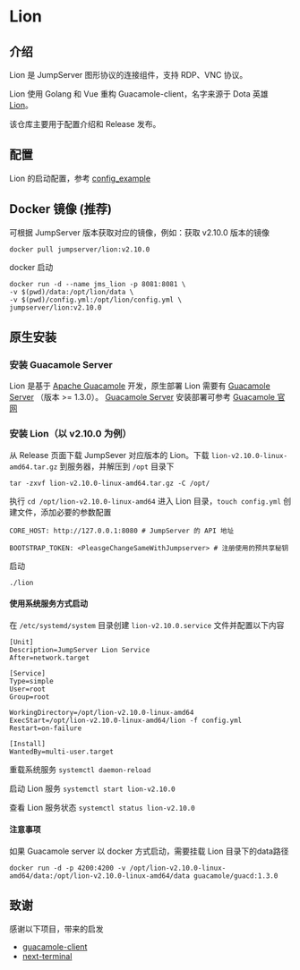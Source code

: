 # Lion

## 介绍
Lion 是 JumpServer 图形协议的连接组件，支持 RDP、VNC 协议。

Lion 使用 Golang 和 Vue 重构 Guacamole-client，名字来源于 Dota 英雄 [Lion](https://www.dota2.com/hero/lion)。

该仓库主要用于配置介绍和 Release 发布。

## 配置

Lion 的启动配置，参考 [config_example](config_example.yml)

## Docker 镜像 (推荐)

可根据 JumpServer 版本获取对应的镜像，例如：获取 v2.10.0 版本的镜像
```shell
docker pull jumpserver/lion:v2.10.0
```

docker 启动

```shell
docker run -d --name jms_lion -p 8081:8081 \
-v $(pwd)/data:/opt/lion/data \
-v $(pwd)/config.yml:/opt/lion/config.yml \
jumpserver/lion:v2.10.0
```

## 原生安装

### 安装 Guacamole Server
Lion 是基于 [Apache Guacamole](http://guacamole.apache.org/) 开发，原生部署 Lion 需要有 [Guacamole Server](https://github.com/apache/guacamole-server) （版本 >= 1.3.0）。
[Guacamole Server](https://github.com/apache/guacamole-server) 安装部署可参考 [Guacamole 官网](https://guacamole.apache.org/doc/gug/installing-guacamole.html)

### 安装 Lion（以 v2.10.0 为例）
从 Release 页面下载 JumpSever 对应版本的 Lion。下载 `lion-v2.10.0-linux-amd64.tar.gz` 到服务器，并解压到 `/opt` 目录下

```shell
tar -zxvf lion-v2.10.0-linux-amd64.tar.gz -C /opt/
```

执行 `cd /opt/lion-v2.10.0-linux-amd64`  进入 Lion 目录，`touch config.yml` 创建文件，添加必要的参数配置
```shell
CORE_HOST: http://127.0.0.1:8080 # JumpServer 的 API 地址

BOOTSTRAP_TOKEN: <PleasgeChangeSameWithJumpserver> # 注册使用的预共享秘钥
```

启动
```shell
./lion
```

#### 使用系统服务方式启动

在 `/etc/systemd/system` 目录创建 `lion-v2.10.0.service` 文件并配置以下内容
```shell
[Unit]
Description=JumpServer Lion Service
After=network.target

[Service]
Type=simple
User=root
Group=root

WorkingDirectory=/opt/lion-v2.10.0-linux-amd64
ExecStart=/opt/lion-v2.10.0-linux-amd64/lion -f config.yml
Restart=on-failure

[Install]
WantedBy=multi-user.target
```

重载系统服务 `systemctl daemon-reload`

启动 Lion 服务 `systemctl start lion-v2.10.0`

查看 Lion 服务状态 `systemctl status lion-v2.10.0`

#### 注意事项

如果 Guacamole server 以 docker 方式启动，需要挂载 Lion 目录下的data路径

```shell
docker run -d -p 4200:4200 -v /opt/lion-v2.10.0-linux-amd64/data:/opt/lion-v2.10.0-linux-amd64/data guacamole/guacd:1.3.0
```

## 致谢

感谢以下项目，带来的启发
- [guacamole-client](https://github.com/apache/guacamole-client)
- [next-terminal](https://github.com/dushixiang/next-terminal)
